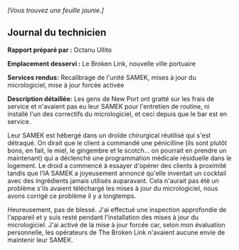 
*[Vous trouvez une feuille jaunie.]*

## Journal du technicien
**Rapport préparé par :**
Octanu Ullito

**Emplacement desservi :**
Le Broken Link, nouvelle ville portuaire

**Services rendus:**
Recalibrage de l'unité SAMEK, mises à jour du micrologiciel, mise à jour forcée activée

**Description détaillée:**
Les gens de New Port ont gratté sur les frais de service et n'avaient pas eu leur SAMEK pour l'entretien de routine, ni installé l'un des correctifs du micrologiciel, et ceci depuis que le bar est en service.

Leur SAMEK est hébergé dans un droïde chirurgical réutilisé qui s'est détraqué. On dirait que le client a commandé une pénicilline (ils sont plutôt bons, en fait, le miel, le gingembre et le scotch... on pourrait en prendre un maintenant) qui a déclenché une programmation médicale résiduelle dans le logement. Le droid a commencé à essayer d'opérer des clients à proximité tandis que l'IA SAMEK a joyeusement annoncé qu'elle inventait un cocktail avec des ingrédients jamais utilisés auparavant. Cela n'aurait pas été un problème s'ils avaient téléchargé les mises à jour du micrologiciel, nous avons corrigé ce problème il y a longtemps.

Heureusement, pas de blessé. J'ai effectué une inspection approfondie de l'appareil et y suis resté pendant l'installation des mises à jour du micrologiciel. J'ai activé de la mise à jour forcée car, selon mon évaluation personnelle, les opérateurs de The Broken Link n'avaient aucune envie de maintenir leur SAMEK.
